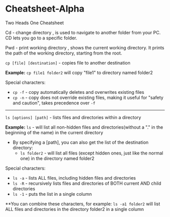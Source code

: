 # Cheatsheet-Alpha
Two Heads One Cheatsheet

Cd - change directory , is used to navigate to another folder from your PC. CD lets you go to a specific folder.

Pwd - print working directory , shows the current working directory. It prints the path of the working directory, starting from the root.

``cp [file] [destination]`` - copies file to another destination

__Example:__ ``cp file1 folder2`` will copy "file1" to directory named folder2

Special characters:

* ``cp -f`` - copy automatically deletes and overwrites existing files 
* ``cp -n`` - copy does not override existing files, making it useful for "safety and caution", takes precedence over ``-f``

---

``ls [options] [path]`` - lists files and directories within a directory

__Example:__ ``ls`` - will list all non-hidden files and directories(without a "." in the beginning of the name) in the current directory
* By specifying a [path], you can also get the list of the destination directory:
  * ``ls folder2`` - will list all files (except hidden ones, just like the normal one) in the directory named folder2 

Special characters:

* ``ls -a`` - lists ALL files, including hidden files and directories
* ``ls -R`` - recursively lists files and directories of BOTH current AND child directories  
* ``ls -1`` - puts the list in a single column

**You can combine these characters, for example: ``ls -a1 folder2`` will list ALL files and directories in the directory folder2 in a single column